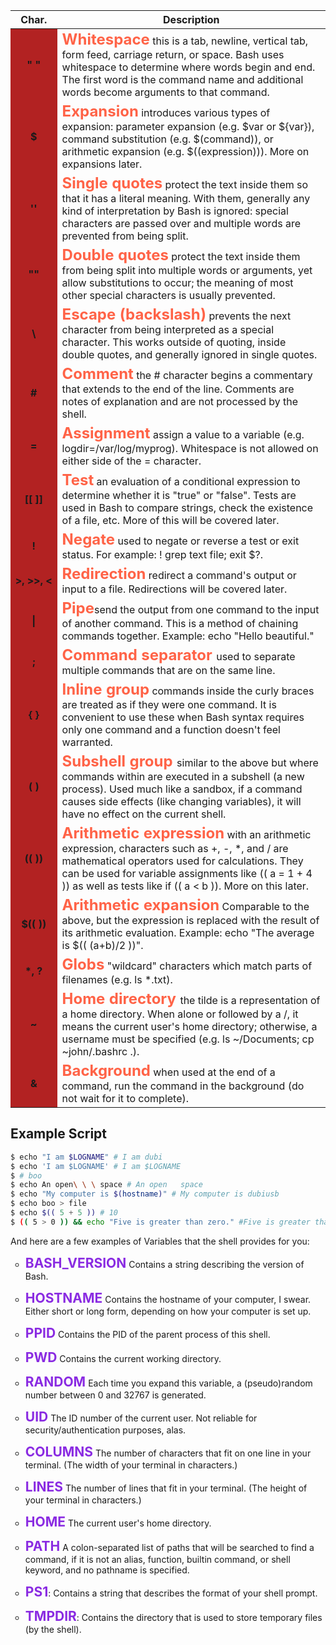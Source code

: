 <head>
  <link 
      rel="stylesheet" 
      type="text/css" 
      media="all" 
      href="../boilerplate/color.css"/>
  <link 
      rel="stylesheet" 
      type="text/css" 
      media="all" 
      href="../boilerplate/CSS.css"/>
    <link 
      href="https://fonts.googleapis.com/css?family=Fira+Mono:500&display=swap" 
      rel="stylesheet">
    <script src="https://code.jquery.com/jquery-3.5.1.min.js" integrity="sha256-9/aliU8dGd2tb6OSsuzixeV4y/faTqgFtohetphbbj0=" crossorigin="anonymous"></script>
<style> 
    .head {
      font-size: 1.5em;
      font-weight: bolder;
      color: Tomato;
    }
    td:first-child {
        background-color:firebrick;
        text-align:center;
        font-weight: bolder;
    }
    li b {
        color: blueViolet;
        font-size: 1.5em;
    }
    li{
        list-style-type: circle;
    }
</style>
</head>    


 Char. | Description
-|-
" " | <span class="head">Whitespace</span> this is a tab, newline, vertical tab, form feed, carriage return, or space. Bash uses whitespace to determine where words begin and end. The first word is the command name and additional words become arguments to that command.
$ | <span class="head">Expansion</span> introduces various types of expansion: parameter expansion (e.g. $var or ${var}), command substitution (e.g. $(command)), or arithmetic expansion (e.g. $((expression))). More on expansions later.
'' | <span class="head">Single quotes</span> protect the text inside them so that it has a literal meaning. With them, generally any kind of interpretation by Bash is ignored: special characters are passed over and multiple words are prevented from being split.
""|<span class="head">Double quotes</span> protect the text inside them from being split into multiple words or arguments, yet allow substitutions to occur; the meaning of most other special characters is usually prevented.
\ | <span class="head">Escape (backslash)</span> prevents the next character from being interpreted as a special character. This works outside of quoting, inside double quotes, and generally ignored in single quotes.
\# | <span class="head">Comment</span> the # character begins a commentary that extends to the end of the line. Comments are notes of explanation and are not processed by the shell.
= | <span class="head">Assignment</span> assign a value to a variable (e.g. logdir=/var/log/myprog). Whitespace is not allowed on either side of the = character.
[[ ]] | <span class="head">Test</span> an evaluation of a conditional expression to determine whether it is "true" or "false". Tests are used in Bash to compare strings, check the existence of a file, etc. More of this will be covered later.
! |	<span class="head">Negate</span>  used to negate or reverse a test or exit status. For example: ! grep text file; exit $?.
\>,&nbsp;>>,&nbsp;< | <span class="head">Redirection</span> redirect a command's output or input to a file. Redirections will be covered later.
\|	| <span class="head">Pipe</span>send the output from one command to the input of another command. This is a method of chaining commands together. Example: echo "Hello beautiful." | grep -o beautiful.
; | <span class="head">Command separator </span>used to separate multiple commands that are on the same line.
{ } | <span class="head">Inline group</span> commands inside the curly braces are treated as if they were one command. It is convenient to use these when Bash syntax requires only one command and a function doesn't feel warranted.
( ) | <span class="head">Subshell group </span>similar to the above but where commands within are executed in a subshell (a new process). Used much like a sandbox, if a command causes side effects (like changing variables), it will have no effect on the current shell.
(( )) |  <span class="head">Arithmetic expression</span> with an arithmetic expression, characters such as +, -, *, and / are mathematical operators used for calculations. They can be used for variable assignments like (( a = 1 + 4 )) as well as tests like if (( a < b )). More on this later.
$(( )) | <span class="head">Arithmetic expansion</span> Comparable to the above, but the expression is replaced with the result of its arithmetic evaluation. Example: echo "The average is $(( (a+b)/2 ))".
*, ? | <span class="head">Globs</span> "wildcard" characters which match parts of filenames (e.g. ls *.txt).
~ | <span class="head">Home directory </span>the tilde is a representation of a home directory. When alone or followed by a /, it means the current user's home directory; otherwise, a username must be specified (e.g. ls ~/Documents; cp ~john/.bashrc .).
& | <span class="head">Background</span> when used at the end of a command, run the command in the background (do not wait for it to complete). 

## Example Script
```bash
$ echo "I am $LOGNAME" # I am dubi
$ echo 'I am $LOGNAME' # I am $LOGNAME
$ # boo
$ echo An open\ \ \ space # An open   space
$ echo "My computer is $(hostname)" # My computer is dubiusb
$ echo boo > file
$ echo $(( 5 + 5 )) # 10
$ (( 5 > 0 )) && echo "Five is greater than zero." #Five is greater than zero.
```
And here are a few examples of Variables that the shell provides for you:

- <b>BASH_VERSION</b>  Contains a string describing the version of Bash.
- <b>HOSTNAME</b>  Contains the hostname of your computer, I swear. Either short or long form, depending on how your computer is set up.
- <b>PPID</b>  Contains the PID of the parent process of this shell.
- <b>PWD</b>  Contains the current working directory.
- <b>RANDOM</b>  Each time you expand this variable, a (pseudo)random number between 0 and 32767 is generated.
- <b>UID</b>  The ID number of the current user. Not reliable for security/authentication purposes, alas.
- <b>COLUMNS</b>  The number of characters that fit on one line in your terminal. (The width of your terminal in characters.)
- <b>LINES</b>  The number of lines that fit in your terminal. (The height of your terminal in characters.)
- <b>HOME</b>  The current user's home directory.
- <b>PATH</b>  A colon-separated list of paths that will be searched to find a command, if it is not an alias, function, builtin command, or shell keyword, and no pathname is specified.

- <b>PS1</b>: Contains a string that describes the format of your shell prompt.

- <b>TMPDIR</b>: Contains the directory that is used to store temporary files (by the shell). 